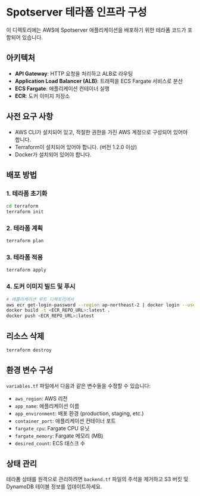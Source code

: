 # Spotserver 테라폼 인프라 구성

이 디렉토리에는 AWS에 Spotserver 애플리케이션을 배포하기 위한 테라폼 코드가 포함되어 있습니다.

## 아키텍처

- **API Gateway**: HTTP 요청을 처리하고 ALB로 라우팅
- **Application Load Balancer (ALB)**: 트래픽을 ECS Fargate 서비스로 분산
- **ECS Fargate**: 애플리케이션 컨테이너 실행
- **ECR**: 도커 이미지 저장소

## 사전 요구 사항

- AWS CLI가 설치되어 있고, 적절한 권한을 가진 AWS 계정으로 구성되어 있어야 합니다.
- Terraform이 설치되어 있어야 합니다. (버전 1.2.0 이상)
- Docker가 설치되어 있어야 합니다.

## 배포 방법

### 1. 테라폼 초기화

```bash
cd terraform
terraform init
```

### 2. 테라폼 계획

```bash
terraform plan
```

### 3. 테라폼 적용

```bash
terraform apply
```

### 4. 도커 이미지 빌드 및 푸시

```bash
# 애플리케이션 루트 디렉토리에서
aws ecr get-login-password --region ap-northeast-2 | docker login --username AWS --password-stdin <ECR_REPO_URL>
docker build -t <ECR_REPO_URL>:latest .
docker push <ECR_REPO_URL>:latest
```

## 리소스 삭제

```bash
terraform destroy
```

## 환경 변수 구성

`variables.tf` 파일에서 다음과 같은 변수들을 수정할 수 있습니다:

- `aws_region`: AWS 리전
- `app_name`: 애플리케이션 이름
- `app_environment`: 배포 환경 (production, staging, etc.)
- `container_port`: 애플리케이션 컨테이너 포트
- `fargate_cpu`: Fargate CPU 유닛
- `fargate_memory`: Fargate 메모리 (MB)
- `desired_count`: ECS 태스크 수

## 상태 관리

테라폼 상태를 원격으로 관리하려면 `backend.tf` 파일의 주석을 제거하고 S3 버킷 및 DynamoDB 테이블 정보를 업데이트하세요.
